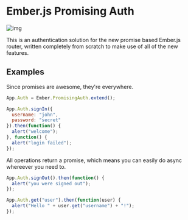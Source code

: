 # Ember.js Promising Auth

![img](https://d2weczhvl823v0.cloudfront.net/darthdeus/ember-promising-auth/trend.png)

This is an authentication solution for the new promise based Ember.js
router, written completely from scratch to make use of all of the new
features.

## Examples

Since promises are awesome, they're everywhere.

```javascript
App.Auth = Ember.PromisingAuth.extend();

App.Auth.signIn({
  username: "john",
  password: "secret"
}).then(function() {
  alert("welcome");
}, function() {
  alert("login failed");
});
```

All operations return a promise, which means you can easily do async
whereever you need to.

```javascript
App.Auth.signOut().then(function() {
  alert("you were signed out");
});

App.Auth.get("user").then(function(user) {
  alert("Hello " + user.get("username") + "!");
});
```
